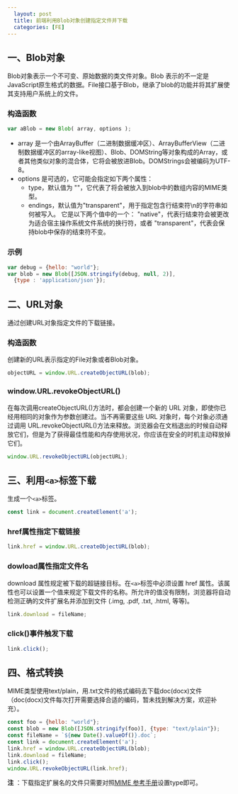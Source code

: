 ```yaml
---
  layout: post
  title: 前端利用Blob对象创建指定文件并下载
  categories: [FE]
---
```


## 一、Blob对象

Blob对象表示一个不可变、原始数据的类文件对象。Blob 表示的不一定是JavaScript原生格式的数据。File接口基于Blob，继承了blob的功能并将其扩展使其支持用户系统上的文件。

### 构造函数

``` javascript
var aBlob = new Blob( array, options );
```

- array 是一个由ArrayBuffer（二进制数据缓冲区）、ArrayBufferView（二进制数据缓冲区的array-like视图）、Blob、DOMString等对象构成的Array，或者其他类似对象的混合体，它将会被放进Blob。DOMStrings会被编码为UTF-8。
- options 是可选的，它可能会指定如下两个属性：
    - type，默认值为 ""，它代表了将会被放入到blob中的数组内容的MIME类型。
    - endings，默认值为"transparent"，用于指定包含行结束符\n的字符串如何被写入。 它是以下两个值中的一个： "native"，代表行结束符会被更改为适合宿主操作系统文件系统的换行符，或者 "transparent"，代表会保持blob中保存的结束符不变。

### 示例

``` javascript
var debug = {hello: "world"};
var blob = new Blob([JSON.stringify(debug, null, 2)],
  {type : 'application/json'});
```

## 二、URL对象

通过创建URL对象指定文件的下载链接。

### 构造函数

创建新的URL表示指定的File对象或者Blob对象。

``` javascript
objectURL = window.URL.createObjectURL(blob);
```

### window.URL.revokeObjectURL()

在每次调用createObjectURL()方法时，都会创建一个新的 URL 对象，即使你已经用相同的对象作为参数创建过。当不再需要这些 URL 对象时，每个对象必须通过调用 URL.revokeObjectURL()方法来释放。浏览器会在文档退出的时候自动释放它们，但是为了获得最佳性能和内存使用状况，你应该在安全的时机主动释放掉它们。

``` javascript
window.URL.revokeObjectURL(objectURL);
```

## 三、利用`<a>`标签下载

生成一个`<a>`标签。

``` javascript
const link = document.createElement('a');
```

### href属性指定下载链接

``` javascript
link.href = window.URL.createObjectURL(blob);
```

### dowload属性指定文件名

download 属性规定被下载的超链接目标。在`<a>`标签中必须设置 href 属性。该属性也可以设置一个值来规定下载文件的名称。所允许的值没有限制，浏览器将自动检测正确的文件扩展名并添加到文件 (.img, .pdf, .txt, .html, 等等)。

``` javascript
link.download = fileName;
```

### click()事件触发下载

``` javascript
link.click();
```

## 四、格式转换
MIME类型使用text/plain，用.txt文件的格式编码去下载doc(docx)文件（doc(docx)文件每次打开需要选择合适的编码，暂未找到解决方案，欢迎补充）。

``` javascript
const foo = {hello: "world"};
const blob = new Blob([JSON.stringify(foo)], {type: "text/plain"});
const fileName = `${new Date().valueOf()}.doc`;
const link = document.createElement('a');
link.href = window.URL.createObjectURL(blob);
link.download = fileName;
link.click();
window.URL.revokeObjectURL(link.href);
```

**注** ：下载指定扩展名的文件只需要对照[MIME 参考手册][1]设置type即可。


  [1]: http://www.w3school.com.cn/media/media_mimeref.asp